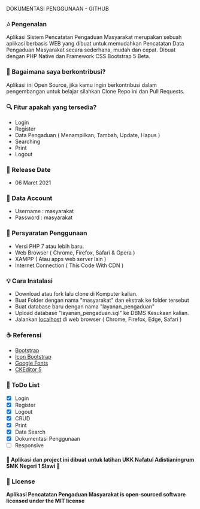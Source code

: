 

DOKUMENTASI PENGGUNAAN - GITHUB

### 🎶 Pengenalan
Aplikasi Sistem Pencatatan Pengaduan Masyarakat merupakan sebuah aplikasi berbasis WEB yang dibuat untuk memudahkan Pencatatan Data Pengaduan Masyarakat secara sederhana, mudah dan cepat. 
Dibuat dengan PHP Native dan Framework CSS Bootstrap 5 Beta.
	
### 🤝 Bagaimana saya berkontribusi?
Aplikasi ini Open Source, jika kamu ingin berkontribusi dalam pengembangan untuk belajar silahkan Clone Repo ini dan Pull Requests.
	
### 🔍 Fitur apakah yang tersedia?
* Login
* Register
* Data Pengaduan ( Menampilkan, Tambah, Update, Hapus )
* Searching
* Print
* Logout

### 📆 Release Date
* 06 Maret 2021

### 👥 Data Account
* Username : masyarakat
* Password : masyarakat

### 📝 Persyaratan Penggunaan
* Versi PHP 7 atau lebih baru.
* Web Browser ( Chrome, Firefox, Safari & Opera )
* XAMPP ( Atau apps web server lain )
* Internet Connection ( This Code With CDN )

### 💡 Cara Instalasi 
* Download atau fork lalu clone di Komputer kalian.
* Buat Folder dengan nama "masyarakat" dan ekstrak ke folder tersebut
* Buat database baru dengan nama "layanan_pengaduan"
* Upload database "layanan_pengaduan.sql" ke DBMS Kesukaan kalian.
* Jalankan [localhost](http://localhost/masyarakat) di web browser ( Chrome, Firefox, Edge, Safari )

### ☕ Referensi
* [Bootstrap](https://getbootstrap.com)
* [Icon Bootstrap](https://icons.getbootstrap.com/)
* [Google Fonts](https://fonts.google.com)
* [CKEditor 5](https://ckeditor.com/)

### 📜 ToDo List
- [x] Login
- [x] Register
- [x] Logout
- [x] CRUD
- [x] Print
- [x] Data Search
- [x] Dokumentasi Penggunaan
- [ ] Responsive

#### 💖 Aplikasi dan project ini dibuat untuk latihan UKK Nafatul Adistianingrum SMK Negeri 1 Slawi 💖

### 📜 License 
**Aplikasi Pencatatan Pengaduan Masyarakat is open-sourced software licensed under the MIT license**

